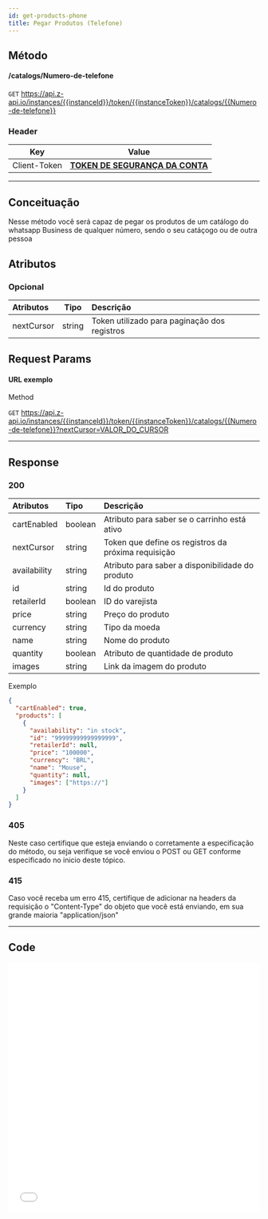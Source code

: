 ```yaml
---
id: get-products-phone
title: Pegar Produtos (Telefone)
---
```


## Método

#### /catalogs/Numero-de-telefone

`GET` https://api.z-api.io/instances/{{instanceId}}/token/{{instanceToken}}/catalogs/{{Numero-de-telefone}}

### Header

|      Key       |            Value            |
| :------------: |     :-----------------:     |
|  Client-Token  | **[TOKEN DE SEGURANÇA DA CONTA](../security/client-token)** |
---

## Conceituação

Nesse método você será capaz de pegar os produtos de um catálogo do whatsapp Business de qualquer número, sendo o seu catáçogo ou de outra pessoa

## Atributos

### Opcional

| Atributos   |  Tipo   | Descrição                                    |
| :---------- | :-----: | :------------------------------------------- |
| nextCursor  | string  | Token utilizado para paginação dos registros |

## Request Params

#### URL exemplo

Method

`GET` https://api.z-api.io/instances/{{instanceId}}/token/{{instanceToken}}/catalogs/{{Numero-de-telefone}}?nextCursor=VALOR_DO_CURSOR

---

## Response

### 200

| Atributos    | Tipo    | Descrição                                            |
| :----------- | :------ | :--------------------------------------------------- |
| cartEnabled  | boolean | Atributo para saber se o carrinho está ativo         |
| nextCursor   | string  | Token que define os registros da próxima requisição  |
| availability | string  | Atributo para saber a disponibilidade do produto     |
| id           | string  | Id do produto                                        |
| retailerId   | boolean | ID do varejista                                      |
| price        | string  | Preço do produto                                     |
| currency     | string  | Tipo da moeda                                        |
| name         | string  | Nome do produto                                      |
| quantity     | boolean | Atributo de quantidade de produto                    |
| images       | string  | Link da imagem do produto                            |

Exemplo

```json
{
  "cartEnabled": true,
  "products": [
    {
      "availability": "in stock",
      "id": "99999999999999999",
      "retailerId": null,
      "price": "100000",
      "currency": "BRL",
      "name": "Mouse",
      "quantity": null,
      "images": ["https://"]
    }
  ]
}
```

### 405

Neste caso certifique que esteja enviando o corretamente a especificação do método, ou seja verifique se você enviou o POST ou GET conforme especificado no inicio deste tópico.

### 415

Caso você receba um erro 415, certifique de adicionar na headers da requisição o "Content-Type" do objeto que você está enviando, em sua grande maioria "application/json"

---

## Code

<iframe src="//api.apiembed.com/?source=https://raw.githubusercontent.com/Z-API/z-api-docs/main/json-examples/get-products-phone.json&targets=all" frameborder="0" scrolling="no" width="100%" height="500px" seamless></iframe>
